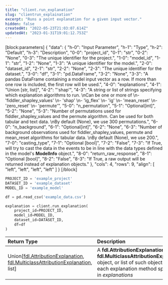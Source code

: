 ```yaml
---
title: "client.run_explanation"
slug: "clientrun_explaination"
excerpt: "Runs a point explanation for a given input vector."
hidden: false
createdAt: "2022-05-23T21:03:07.614Z"
updatedAt: "2023-01-31T19:01:12.753Z"
---
```

[block:parameters]
{
  "data": {
    "h-0": "Input Parameter",
    "h-1": "Type",
    "h-2": "Default",
    "h-3": "Description",
    "0-0": "project_id",
    "0-1": "str",
    "0-2": "None",
    "0-3": "The unique identifier for the project.",
    "1-0": "model_id",
    "1-1": "str",
    "1-2": "None",
    "1-3": "A unique identifier for the model.",
    "2-0": "dataset_id",
    "2-1": "str",
    "2-2": "None",
    "2-3": "The unique identifier for the dataset.",
    "3-0": "df",
    "3-1": "pd.DataFrame",
    "3-2": "None",
    "3-3": "A pandas DataFrame containing a model input vector as a row. If more than one row is included, the first row will be used.",
    "4-0": "explanations",
    "4-1": "Union [str, list]",
    "4-2": "'shap'",
    "4-3": "A string or list of strings specifying which explanation algorithms to run.  \nCan be one or more of  \n- 'fiddler_shapley_values'  \n- 'shap'  \n- 'ig_flex'  \n- 'ig'  \n- 'mean_reset'  \n- 'zero_reset'  \n- 'permute'",
    "5-0": "n_permutation",
    "5-1": "Optional[int]",
    "5-2": "None",
    "5-3": "Number of permutations used for fiddler_shapley_values and the permute algorithm. Can be used for both tabular and text data.  \nBy default (None), we use 300 permutations.",
    "6-0": "n_background",
    "6-1": "Optional[int]",
    "6-2": "None",
    "6-3": "Number of background observations used for fiddler_shapley_values, permute and mean_reset algorithms for tabular data.  \nBy default (None), we use 200.",
    "7-0": "casting_type",
    "7-1": "Optional [bool]",
    "7-2": "False",
    "7-3": "If True, will try to cast the data in the events to be in line with the data types defined in the model's **ModelInfo** object.",
    "8-0": "return_raw_response",
    "8-1": "Optional [bool]",
    "8-2": "False",
    "8-3": "If True, a raw output will be returned instead of explanation objects."
  },
  "cols": 4,
  "rows": 9,
  "align": [
    "left",
    "left",
    "left",
    "left"
  ]
}
[/block]

```python Usage
PROJECT_ID = 'example_project'
DATASET_ID = 'example_dataset'
MODEL_ID = 'example_model'

df = pd.read_csv('example_data.csv')

explanation = client.run_explanation(
    project_id=PROJECT_ID,
    model_id=MODEL_ID,
    dataset_id=DATASET_ID,
    df=df
)
```



| Return Type                                                                                                                                                                                                                                            | Description                                                                                                                                                               |
| :----------------------------------------------------------------------------------------------------------------------------------------------------------------------------------------------------------------------------------------------------- | :------------------------------------------------------------------------------------------------------------------------------------------------------------------------ |
| Union\[[fdl.AttributionExplanation](https://dash.readme.com/project/fiddler/v1.5/refs/fdlattributionexplanation), [fdl.MulticlassAttributionExplanation](https://dash.readme.com/project/fiddler/v1.5/refs/fdlmulticlassattributionexplanation), list] | A **fdl.AttributionExplanation** object, **fdl.MulticlassAttributionExplanation** object, or list of such objects for each explanation method specified in _explanations_ |